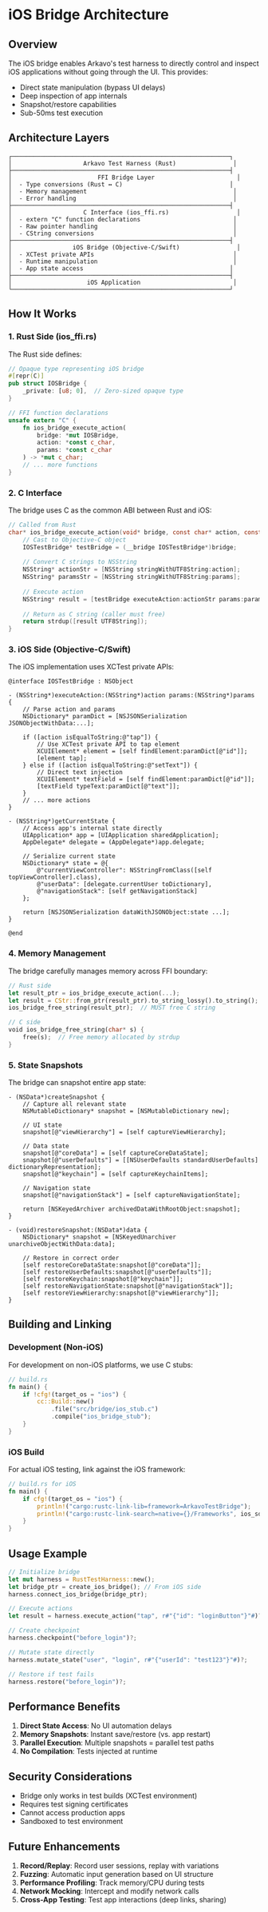 # iOS Bridge Architecture

## Overview

The iOS bridge enables Arkavo's test harness to directly control and inspect iOS applications without going through the UI. This provides:
- Direct state manipulation (bypass UI delays)
- Deep inspection of app internals
- Snapshot/restore capabilities
- Sub-50ms test execution

## Architecture Layers

```
┌─────────────────────────────────────────────────────────────┐
│                    Arkavo Test Harness (Rust)                │
├─────────────────────────────────────────────────────────────┤
│                        FFI Bridge Layer                       │
│  - Type conversions (Rust ↔ C)                              │
│  - Memory management                                         │
│  - Error handling                                            │
├─────────────────────────────────────────────────────────────┤
│                    C Interface (ios_ffi.rs)                   │
│  - extern "C" function declarations                          │
│  - Raw pointer handling                                      │
│  - CString conversions                                       │
├─────────────────────────────────────────────────────────────┤
│                 iOS Bridge (Objective-C/Swift)                │
│  - XCTest private APIs                                       │
│  - Runtime manipulation                                      │
│  - App state access                                         │
├─────────────────────────────────────────────────────────────┤
│                     iOS Application                          │
└─────────────────────────────────────────────────────────────┘
```

## How It Works

### 1. Rust Side (ios_ffi.rs)

The Rust side defines:

```rust
// Opaque type representing iOS bridge
#[repr(C)]
pub struct IOSBridge {
    _private: [u8; 0],  // Zero-sized opaque type
}

// FFI function declarations
unsafe extern "C" {
    fn ios_bridge_execute_action(
        bridge: *mut IOSBridge,
        action: *const c_char,
        params: *const c_char
    ) -> *mut c_char;
    // ... more functions
}
```

### 2. C Interface

The bridge uses C as the common ABI between Rust and iOS:

```c
// Called from Rust
char* ios_bridge_execute_action(void* bridge, const char* action, const char* params) {
    // Cast to Objective-C object
    IOSTestBridge* testBridge = (__bridge IOSTestBridge*)bridge;
    
    // Convert C strings to NSString
    NSString* actionStr = [NSString stringWithUTF8String:action];
    NSString* paramsStr = [NSString stringWithUTF8String:params];
    
    // Execute action
    NSString* result = [testBridge executeAction:actionStr params:paramsStr];
    
    // Return as C string (caller must free)
    return strdup([result UTF8String]);
}
```

### 3. iOS Side (Objective-C/Swift)

The iOS implementation uses XCTest private APIs:

```objc
@interface IOSTestBridge : NSObject

- (NSString*)executeAction:(NSString*)action params:(NSString*)params {
    // Parse action and params
    NSDictionary* paramDict = [NSJSONSerialization JSONObjectWithData:...];
    
    if ([action isEqualToString:@"tap"]) {
        // Use XCTest private API to tap element
        XCUIElement* element = [self findElement:paramDict[@"id"]];
        [element tap];
    } else if ([action isEqualToString:@"setText"]) {
        // Direct text injection
        XCUIElement* textField = [self findElement:paramDict[@"id"]];
        [textField typeText:paramDict[@"text"]];
    }
    // ... more actions
}

- (NSString*)getCurrentState {
    // Access app's internal state directly
    UIApplication* app = [UIApplication sharedApplication];
    AppDelegate* delegate = (AppDelegate*)app.delegate;
    
    // Serialize current state
    NSDictionary* state = @{
        @"currentViewController": NSStringFromClass([self topViewController].class),
        @"userData": [delegate.currentUser toDictionary],
        @"navigationStack": [self getNavigationStack]
    };
    
    return [NSJSONSerialization dataWithJSONObject:state ...];
}

@end
```

### 4. Memory Management

The bridge carefully manages memory across FFI boundary:

```rust
// Rust side
let result_ptr = ios_bridge_execute_action(...);
let result = CStr::from_ptr(result_ptr).to_string_lossy().to_string();
ios_bridge_free_string(result_ptr);  // MUST free C string

// C side
void ios_bridge_free_string(char* s) {
    free(s);  // Free memory allocated by strdup
}
```

### 5. State Snapshots

The bridge can snapshot entire app state:

```objc
- (NSData*)createSnapshot {
    // Capture all relevant state
    NSMutableDictionary* snapshot = [NSMutableDictionary new];
    
    // UI state
    snapshot[@"viewHierarchy"] = [self captureViewHierarchy];
    
    // Data state
    snapshot[@"coreData"] = [self captureCoreDataState];
    snapshot[@"userDefaults"] = [[NSUserDefaults standardUserDefaults] dictionaryRepresentation];
    snapshot[@"keychain"] = [self captureKeychainItems];
    
    // Navigation state
    snapshot[@"navigationStack"] = [self captureNavigationState];
    
    return [NSKeyedArchiver archivedDataWithRootObject:snapshot];
}

- (void)restoreSnapshot:(NSData*)data {
    NSDictionary* snapshot = [NSKeyedUnarchiver unarchiveObjectWithData:data];
    
    // Restore in correct order
    [self restoreCoreDataState:snapshot[@"coreData"]];
    [self restoreUserDefaults:snapshot[@"userDefaults"]];
    [self restoreKeychain:snapshot[@"keychain"]];
    [self restoreNavigationState:snapshot[@"navigationStack"]];
    [self restoreViewHierarchy:snapshot[@"viewHierarchy"]];
}
```

## Building and Linking

### Development (Non-iOS)

For development on non-iOS platforms, we use C stubs:

```rust
// build.rs
fn main() {
    if !cfg!(target_os = "ios") {
        cc::Build::new()
            .file("src/bridge/ios_stub.c")
            .compile("ios_bridge_stub");
    }
}
```

### iOS Build

For actual iOS testing, link against the iOS framework:

```rust
// build.rs for iOS
fn main() {
    if cfg!(target_os = "ios") {
        println!("cargo:rustc-link-lib=framework=ArkavoTestBridge");
        println!("cargo:rustc-link-search=native={}/Frameworks", ios_sdk_path);
    }
}
```

## Usage Example

```rust
// Initialize bridge
let mut harness = RustTestHarness::new();
let bridge_ptr = create_ios_bridge(); // From iOS side
harness.connect_ios_bridge(bridge_ptr);

// Execute actions
let result = harness.execute_action("tap", r#"{"id": "loginButton"}"#)?;

// Create checkpoint
harness.checkpoint("before_login")?;

// Mutate state directly
harness.mutate_state("user", "login", r#"{"userId": "test123"}"#)?;

// Restore if test fails
harness.restore("before_login")?;
```

## Performance Benefits

1. **Direct State Access**: No UI automation delays
2. **Memory Snapshots**: Instant save/restore (vs. app restart)
3. **Parallel Execution**: Multiple snapshots = parallel test paths
4. **No Compilation**: Tests injected at runtime

## Security Considerations

- Bridge only works in test builds (XCTest environment)
- Requires test signing certificates
- Cannot access production apps
- Sandboxed to test environment

## Future Enhancements

1. **Record/Replay**: Record user sessions, replay with variations
2. **Fuzzing**: Automatic input generation based on UI structure
3. **Performance Profiling**: Track memory/CPU during tests
4. **Network Mocking**: Intercept and modify network calls
5. **Cross-App Testing**: Test app interactions (deep links, sharing)